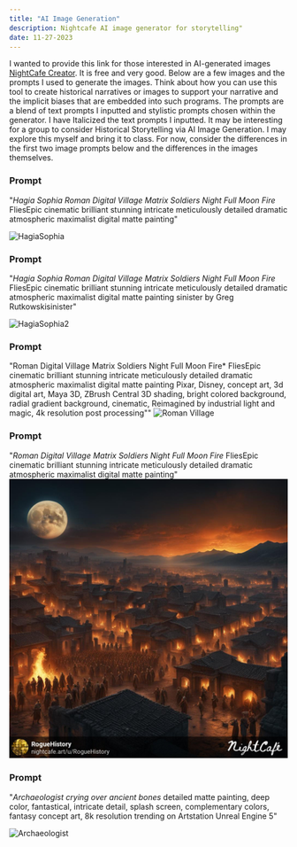 ```yaml
---
title: "AI Image Generation"
description: Nightcafe AI image generator for storytelling"
date: 11-27-2023
---
```


I wanted to provide this link for those interested in AI-generated images [NightCafe Creator](https://creator.nightcafe.studio/). It is free and very good. Below are a few images and the prompts I used to generate the images. Think about how you can use this tool to create historical narratives or images to support your narrative and the implicit biases that are embedded into such programs. The prompts are a blend of text prompts I inputted and stylistic prompts chosen within the generator. I have Italicized the text prompts I inputted. It may be interesting for a group to consider Historical Storytelling via AI Image Generation. I may explore this myself and bring it to class. For now, consider the differences in the first two image prompts below and the differences in the images themselves. 

### Prompt
"*Hagia Sophia Roman Digital Village Matrix Soldiers Night Full Moon Fire*
FliesEpic cinematic brilliant stunning intricate meticulously detailed dramatic atmospheric maximalist digital matte painting"

![HagiaSophia](HagiaSophia1.jpg)

### Prompt
"*Hagia Sophia Roman Digital Village Matrix Soldiers Night Full Moon Fire*
FliesEpic cinematic brilliant stunning intricate meticulously detailed dramatic atmospheric maximalist digital matte painting sinister by Greg Rutkowskisinister"

![HagiaSophia2](Hagiasophia2.jpg) 

### Prompt
"Roman Digital Village Matrix Soldiers Night Full Moon Fire*
FliesEpic cinematic brilliant stunning intricate meticulously detailed dramatic atmospheric maximalist digital matte painting Pixar, Disney, concept art, 3d digital art, Maya 3D, ZBrush Central 3D shading, bright colored background, radial gradient background, cinematic, Reimagined by industrial light and magic, 4k resolution post processing""
![Roman Village](RomanDigitalVillage.jpg)

### Prompt
"*Roman Digital Village Matrix Soldiers Night Full Moon Fire*
FliesEpic cinematic brilliant stunning intricate meticulously detailed dramatic atmospheric maximalist digital matte painting"
![RomanVillage1](RomanVillage1.jpg)

### Prompt
"*Archaeologist crying over ancient bones*
detailed matte painting, deep color, fantastical, intricate detail, splash screen, complementary colors, fantasy concept art, 8k resolution trending on Artstation Unreal Engine 5"

![Archaeologist](ArchaeologistCrying.jpg)

